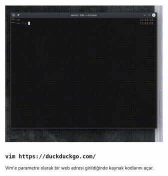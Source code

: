 ![](57.gif)

## `vim https://duckduckgo.com/`

Vim'e parametre olarak bir web adresi girildiğinde kaynak kodlarını açar. 
